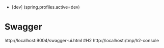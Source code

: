 * [dev] (spring.profiles.active=dev)
# Swagger 
http://localhost:9004/swagger-ui.html
#H2
http://localhost:<PORT>/tmp/h2-console